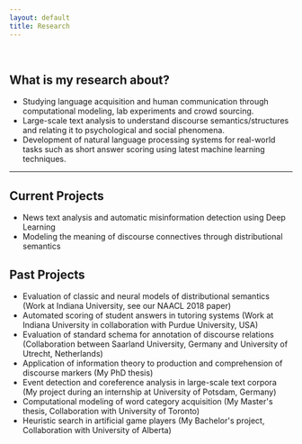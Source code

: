```yaml
---
layout: default
title: Research
---
```


&nbsp;

## What is my research about?

- Studying language acquisition and human communication through computational modeling, lab experiments and crowd sourcing.<br>
- Large-scale text analysis to understand discourse semantics/structures and relating it to psychological and social phenomena.<br>
- Development of natural language processing systems for real-world tasks such as short answer scoring using latest machine learning techniques.<br>

 ------
 
## Current Projects
- News text analysis and automatic misinformation detection using Deep Learning 
- Modeling the meaning of discourse connectives through distributional semantics

## Past Projects
- Evaluation of classic and neural models of distributional semantics (Work at Indiana University, see our NAACL 2018 paper) 
- Automated scoring of student answers in tutoring systems (Work at Indiana University in collaboration with Purdue University, USA)
- Evaluation of standard schema for annotation of discourse relations (Collaboration between Saarland University, Germany and University of Utrecht, Netherlands)
- Application of information theory to production and comprehension of discourse markers (My PhD thesis)
- Event detection and coreference analysis in large-scale text corpora (My project during an internship at University of Potsdam, Germany)
- Computational modeling of word category acquisition (My Master's thesis, Collaboration with University of Toronto)
- Heuristic search in artificial game players (My Bachelor's project, Collaboration with University of Alberta)



